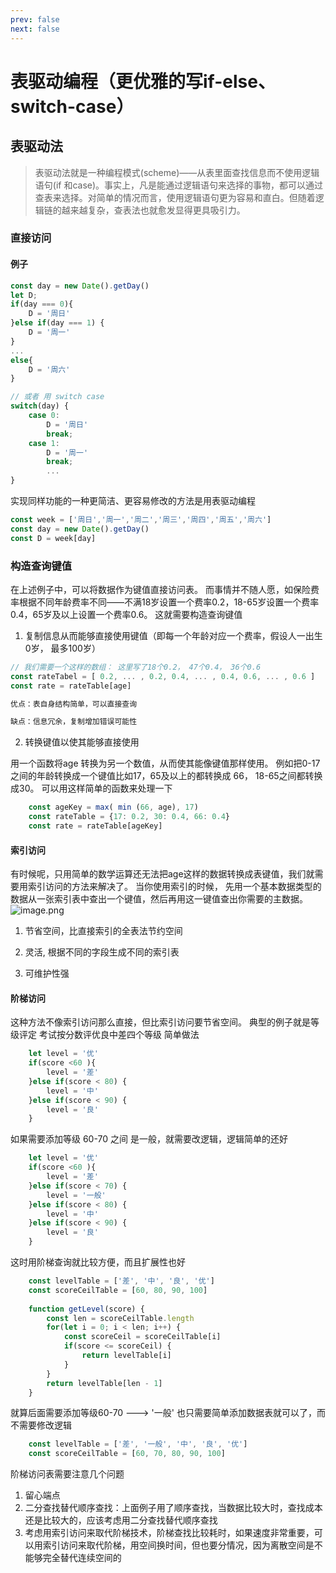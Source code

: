 ```yaml
---
prev: false
next: false
---
```

# 表驱动编程（更优雅的写if-else、switch-case）

## 表驱动法
>
> 表驱动法就是一种编程模式(scheme)——从表里面查找信息而不使用逻辑语句(if 和case)。事实上，凡是能通过逻辑语句来选择的事物，都可以通过查表来选择。对简单的情况而言，使用逻辑语句更为容易和直白。但随着逻辑链的越来越复杂，查表法也就愈发显得更具吸引力。

### 直接访问

#### 例子

```javascript
const day = new Date().getDay()
let D;
if(day === 0){
    D = '周日'
}else if(day === 1) {
    D = '周一'
}
...
else{
    D = '周六'
}

// 或者 用 switch case
switch(day) {
    case 0:
        D = '周日'
        break;
    case 1:
        D = '周一'
        break;
        ...
}
```

实现同样功能的一种更简洁、更容易修改的方法是用表驱动编程

```javascript
const week = ['周日','周一','周二','周三','周四','周五','周六']
const day = new Date().getDay()
const D = week[day]
```

### 构造查询键值

在上述例子中，可以将数据作为键值直接访问表。
而事情并不随人愿，如保险费率根据不同年龄费率不同——不满18岁设置一个费率0.2，18-65岁设置一个费率0.4，65岁及以上设置一个费率0.6。 这就需要构造查询键值

1. 复制信息从而能够直接使用键值（即每一个年龄对应一个费率，假设人一出生0岁， 最多100岁）

```javascript
// 我们需要一个这样的数组： 这里写了18个0.2， 47个0.4， 36个0.6
const rateTabel = [ 0.2, ... , 0.2, 0.4, ... , 0.4, 0.6, ... , 0.6 ]
const rate = rateTable[age]

优点：表自身结构简单，可以直接查询

缺点：信息冗余，复制增加错误可能性
```

2. 转换键值以使其能够直接使用

用一个函数将age 转换为另一个数值，从而使其能像键值那样使用。
例如把0-17之间的年龄转换成一个键值比如17，65及以上的都转换成 66， 18-65之间都转换成30。 可以用这样简单的函数来处理一下

```javascript
    const ageKey = max( min (66, age), 17)
    const rateTable = {17: 0.2, 30: 0.4, 66: 0.4}
    const rate = rateTable[ageKey]
```

#### 索引访问

有时候呢，只用简单的数学运算还无法把age这样的数据转换成表键值，我们就需要用索引访问的方法来解决了。
当你使用索引的时候， 先用一个基本数据类型的数据从一张索引表中查出一个键值，然后再用这一键值查出你需要的主数据。
![image.png](https://cdn.nlark.com/yuque/0/2021/png/965585/1614397019945-ec57c22a-f63e-42c8-86f7-c7fec3dea9aa.png#align=left&display=inline&height=371&originHeight=742&originWidth=693&size=200921&status=done&style=none&width=346.5)

1. 节省空间，比直接索引的全表法节约空间

2. 灵活, 根据不同的字段生成不同的索引表

3. 可维护性强

#### 阶梯访问

这种方法不像索引访问那么直接，但比索引访问要节省空间。
典型的例子就是等级评定
考试按分数评优良中差四个等级
简单做法

```javascript
    let level = '优'
    if(score <60 ){
        level = '差'
    }else if(score < 80) {
        level = '中'
    }else if(score < 90) {
        level = '良'
    }
```

如果需要添加等级 60-70 之间 是一般，就需要改逻辑，逻辑简单的还好

```javascript
    let level = '优'
    if(score <60 ){
        level = '差'
    }else if(score < 70) {
        level = '一般'
    }else if(score < 80) {
        level = '中'
    }else if(score < 90) {
        level = '良'
    }
```

这时用阶梯查询就比较方便，而且扩展性也好

```javascript
    const levelTable = ['差', '中', '良', '优']
    const scoreCeilTable = [60, 80, 90, 100]
    
    function getLevel(score) {
        const len = scoreCeilTable.length
        for(let i = 0; i < len; i++) {
            const scoreCeil = scoreCeilTable[i]
            if(score <= scoreCeil) {
                return levelTable[i]
            }          
        }
        return levelTable[len - 1]
    }
```

就算后面需要添加等级60-70 ---> '一般' 也只需要简单添加数据表就可以了，而不需要修改逻辑

```javascript
    const levelTable = ['差', '一般', '中', '良', '优']
    const scoreCeilTable = [60, 70, 80, 90, 100]
```

阶梯访问表需要注意几个问题

1. 留心端点
2. 二分查找替代顺序查找：上面例子用了顺序查找，当数据比较大时，查找成本还是比较大的，应该考虑用二分查找替代顺序查找
3. 考虑用索引访问来取代阶梯技术，阶梯查找比较耗时，如果速度非常重要，可以用索引访问来取代阶梯，用空间换时间，但也要分情况，因为离散空间是不能够完全替代连续空间的
